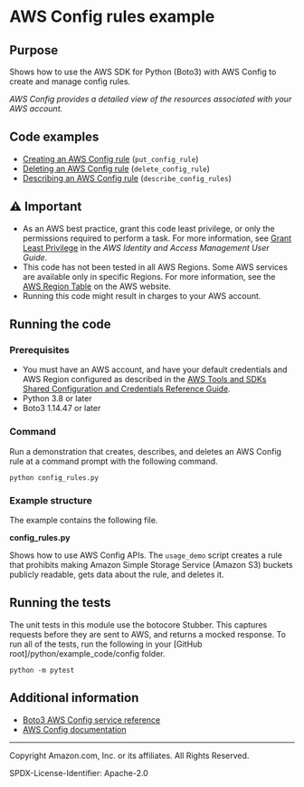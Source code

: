 # AWS Config rules example

## Purpose

Shows how to use the AWS SDK for Python (Boto3) with AWS Config to
create and manage config rules.

*AWS Config provides a detailed view of the resources associated with your AWS account.*

## Code examples

* [Creating an AWS Config rule](https://github.com/awsdocs/aws-doc-sdk-examples/blob/master/python/example_code/config/config_rules.py) 
(`put_config_rule`)
* [Deleting an AWS Config rule](https://github.com/awsdocs/aws-doc-sdk-examples/blob/master/python/example_code/config/config_rules.py) 
(`delete_config_rule`)
* [Describing an AWS Config rule](https://github.com/awsdocs/aws-doc-sdk-examples/blob/master/python/example_code/config/config_rules.py) 
(`describe_config_rules`)

## ⚠ Important

- As an AWS best practice, grant this code least privilege, or only the 
  permissions required to perform a task. For more information, see 
  [Grant Least Privilege](https://docs.aws.amazon.com/IAM/latest/UserGuide/best-practices.html#grant-least-privilege) 
  in the *AWS Identity and Access Management 
  User Guide*.
- This code has not been tested in all AWS Regions. Some AWS services are 
  available only in specific Regions. For more information, see the 
  [AWS Region Table](https://aws.amazon.com/about-aws/global-infrastructure/regional-product-services/)
  on the AWS website.
- Running this code might result in charges to your AWS account.

## Running the code

### Prerequisites

- You must have an AWS account, and have your default credentials and AWS Region
  configured as described in the [AWS Tools and SDKs Shared Configuration and
  Credentials Reference Guide](https://docs.aws.amazon.com/credref/latest/refdocs/creds-config-files.html).
- Python 3.8 or later
- Boto3 1.14.47 or later

### Command

Run a demonstration that creates, describes, and deletes an AWS Config rule at
a command prompt with the following command.

```
python config_rules.py
``` 

### Example structure

The example contains the following file.

**config_rules.py**

Shows how to use AWS Config APIs. The `usage_demo` script creates a rule that prohibits
making Amazon Simple Storage Service (Amazon S3) buckets publicly readable, gets data 
about the rule, and deletes it.

## Running the tests

The unit tests in this module use the botocore Stubber. This captures requests before 
they are sent to AWS, and returns a mocked response. To run all of the tests, 
run the following in your [GitHub root]/python/example_code/config 
folder.

```    
python -m pytest
```

## Additional information

- [Boto3 AWS Config service reference](https://boto3.amazonaws.com/v1/documentation/api/latest/reference/services/config.html)
- [AWS Config documentation](https://docs.aws.amazon.com/config)

---
Copyright Amazon.com, Inc. or its affiliates. All Rights Reserved.

SPDX-License-Identifier: Apache-2.0
